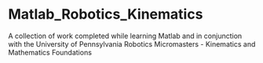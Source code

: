 # Matlab_Robotics_Kinematics
A collection of work completed while learning Matlab and in conjunction with the University of Pennsylvania Robotics Micromasters - Kinematics and Mathematics Foundations
